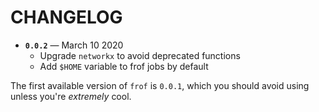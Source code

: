 # CHANGELOG

- **`0.0.2`** — March 10 2020
    - Upgrade `networkx` to avoid deprecated functions
    - Add `$HOME` variable to frof jobs by default

The first available version of `frof` is `0.0.1`, which you should avoid using unless you're _extremely_ cool.

